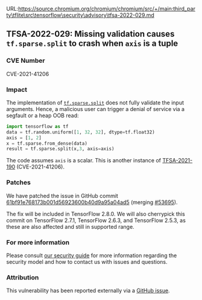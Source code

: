 URL:https://source.chromium.org/chromium/chromium/src/+/main:third_party\tflite\src\tensorflow\security\advisory\tfsa-2022-029.md
## TFSA-2022-029: Missing validation causes `tf.sparse.split` to crash when `axis` is a tuple

### CVE Number
CVE-2021-41206

### Impact
The implementation of [`tf.sparse.split`](https://github.com/tensorflow/tensorflow/blob/5100e359aef5c8021f2e71c7b986420b85ce7b3d/tensorflow/core/kernels/sparse_split_op.cc#L26-L102) does not fully validate the input arguments. Hence, a malicious user can trigger a denial of service via a segfault or a heap OOB read:

```python
import tensorflow as tf
data = tf.random.uniform([1, 32, 32], dtype=tf.float32)
axis = [1, 2]
x = tf.sparse.from_dense(data)
result = tf.sparse.split(x,3, axis=axis)
```

The code assumes `axis` is a scalar. This is another instance of [TFSA-2021-190](https://github.com/tensorflow/tensorflow/blob/master/tensorflow/security/advisory/tfsa-2021-190.md) (CVE-2021-41206).

### Patches
We have patched the issue in GitHub commit [61bf91e768173b001d56923600b40d9a95a04ad5](https://github.com/tensorflow/tensorflow/commit/61bf91e768173b001d56923600b40d9a95a04ad5) (merging [#53695](https://github.com/tensorflow/tensorflow/pull/53695)).

The fix will be included in TensorFlow 2.8.0. We will also cherrypick this commit on TensorFlow 2.7.1, TensorFlow 2.6.3, and TensorFlow 2.5.3, as these are also affected and still in supported range.

### For more information
Please consult [our security guide](https://github.com/tensorflow/tensorflow/blob/master/SECURITY.md) for more information regarding the security model and how to contact us with issues and questions.

### Attribution
This vulnerability has been reported externally via a [GitHub issue](https://github.com/tensorflow/tensorflow/issues/53660).
